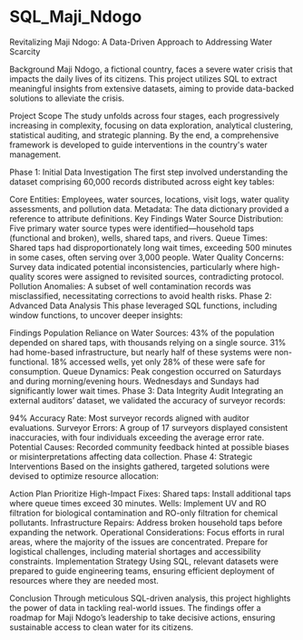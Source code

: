# SQL_Maji_Ndogo

Revitalizing Maji Ndogo: A Data-Driven Approach to Addressing Water Scarcity

Background
Maji Ndogo, a fictional country, faces a severe water crisis that impacts the daily lives of its citizens. This project utilizes SQL to extract meaningful insights from extensive datasets, aiming to provide data-backed solutions to alleviate the crisis.

Project Scope
The study unfolds across four stages, each progressively increasing in complexity, focusing on data exploration, analytical clustering, statistical auditing, and strategic planning. By the end, a comprehensive framework is developed to guide interventions in the country's water management.

Phase 1: Initial Data Investigation
The first step involved understanding the dataset comprising 60,000 records distributed across eight key tables:

Core Entities: Employees, water sources, locations, visit logs, water quality assessments, and pollution data.
Metadata: The data dictionary provided a reference to attribute definitions.
Key Findings
Water Source Distribution: Five primary water source types were identified—household taps (functional and broken), wells, shared taps, and rivers.
Queue Times: Shared taps had disproportionately long wait times, exceeding 500 minutes in some cases, often serving over 3,000 people.
Water Quality Concerns: Survey data indicated potential inconsistencies, particularly where high-quality scores were assigned to revisited sources, contradicting protocol.
Pollution Anomalies: A subset of well contamination records was misclassified, necessitating corrections to avoid health risks.
Phase 2: Advanced Data Analysis
This phase leveraged SQL functions, including window functions, to uncover deeper insights:

Findings
Population Reliance on Water Sources:
43% of the population depended on shared taps, with thousands relying on a single source.
31% had home-based infrastructure, but nearly half of these systems were non-functional.
18% accessed wells, yet only 28% of these were safe for consumption.
Queue Dynamics:
Peak congestion occurred on Saturdays and during morning/evening hours.
Wednesdays and Sundays had significantly lower wait times.
Phase 3: Data Integrity Audit
Integrating an external auditors’ dataset, we validated the accuracy of surveyor records:

94% Accuracy Rate: Most surveyor records aligned with auditor evaluations.
Surveyor Errors: A group of 17 surveyors displayed consistent inaccuracies, with four individuals exceeding the average error rate.
Potential Causes: Recorded community feedback hinted at possible biases or misinterpretations affecting data collection.
Phase 4: Strategic Interventions
Based on the insights gathered, targeted solutions were devised to optimize resource allocation:

Action Plan
Prioritize High-Impact Fixes:
Shared taps: Install additional taps where queue times exceed 30 minutes.
Wells: Implement UV and RO filtration for biological contamination and RO-only filtration for chemical pollutants.
Infrastructure Repairs: Address broken household taps before expanding the network.
Operational Considerations:
Focus efforts in rural areas, where the majority of the issues are concentrated.
Prepare for logistical challenges, including material shortages and accessibility constraints.
Implementation Strategy
Using SQL, relevant datasets were prepared to guide engineering teams, ensuring efficient deployment of resources where they are needed most.

Conclusion
Through meticulous SQL-driven analysis, this project highlights the power of data in tackling real-world issues. The findings offer a roadmap for Maji Ndogo’s leadership to take decisive actions, ensuring sustainable access to clean water for its citizens.
